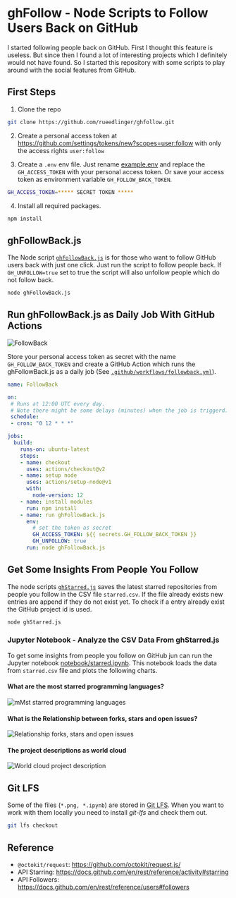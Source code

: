 # ghFollow - Node Scripts to Follow Users Back on GitHub

I started following people back on GitHub. First I thought this feature is useless. But since then I found a lot of interesting projects which I definitely would not have found. So I started this repository with some scripts to play around with the social features from GitHub.

## First Steps

1. Clone the repo

```bash
git clone https://github.com/rueedlinger/ghfollow.git
```

2. Create a personal access token at https://github.com/settings/tokens/new?scopes=user:follow with only the access rights `user:follow`


3. Create a `.env` env file. Just rename [example.env](example.env) and replace the `GH_ACCESS_TOKEN` with your personal access token. Or save your access token as environment variable `GH_FOLLOW_BACK_TOKEN`.

```bash
GH_ACCESS_TOKEN=***** SECRET TOKEN *****
```

4. Install all required packages.

```bash
npm install
```
## ghFollowBack.js

The Node script [`ghFollowBack.js`](ghFollowBack.js) is for those who want to follow GitHub users back with just one click. Just run the script to follow people back. If `GH_UNFOLLOW=true` set to true the script will also unfollow people which do not follow back. 

```bash
node ghFollowBack.js
```

## Run ghFollowBack.js as Daily Job With GitHub Actions 

![FollowBack](https://github.com/rueedlinger/ghfollow/workflows/FollowBack/badge.svg)

Store your personal access token as secret with the name `GH_FOLLOW_BACK_TOKEN` and create a GitHub Action which 
runs the ghFollowBack.js as a daily job
(See [`.github/workflows/followback.yml`](.github/workflows/followback.yml)).



```yaml
name: FollowBack

on:
 # Runs at 12:00 UTC every day. 
 # Note there might be some delays (minutes) when the job is triggerd. 
 schedule:
 - cron: "0 12 * * *"

jobs:
  build:
    runs-on: ubuntu-latest
    steps:
    - name: checkout 
      uses: actions/checkout@v2
    - name: setup node
      uses: actions/setup-node@v1
      with:
        node-version: 12
    - name: install modules
      run: npm install
    - name: run ghFollowBack.js
      env: 
        # set the token as secret
        GH_ACCESS_TOKEN: ${{ secrets.GH_FOLLOW_BACK_TOKEN }}
        GH_UNFOLLOW: true
      run: node ghFollowBack.js

```

## Get Some Insights From People You Follow

The node scripts [`ghStarred.js`](ghStarred.js) saves the latest starred repositories from people you follow in the CSV file `starred.csv`. If the file already exists new entries are append if they do not exist yet. To check if a entry already exist the GitHub project id is used.

```bash
node ghStarred.js
```

### Jupyter Notebook - Analyze the CSV Data From ghStarred.js
To get some insights from people you follow on GitHub
jun can run the Jupyter notebook [notebook/starred.ipynb](notebook/starred.ipynb). This notebook loads the data from `starred.csv` file and plots the following charts.

#### What are the most starred programming languages?

![mMst starred programming languages](docs/languages.png "Most starred programming languages")

#### What is the Relationship between forks, stars and open issues?

![Relationship forks, stars and open issues](docs/fork_vs_stars.png "Relationship forks, stars and open issues")

#### The project descriptions as world cloud

![World cloud project description](docs/world_cloud.png "World cloud project description")



## Git LFS
Some of the files (`*.png, *.ipynb`) are stored in [Git LFS](https://git-lfs.github.com). When you want to work with them locally you need to install *git-lfs* and check them out.

```bash
git lfs checkout
```


## Reference
- `@octokit/request`: https://github.com/octokit/request.js/
- API Starring: https://docs.github.com/en/rest/reference/activity#starring
- API Followers: https://docs.github.com/en/rest/reference/users#followers
